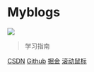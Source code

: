 # Myblogs



![](https://gitee.com/VincentBlog/image/raw/master/image/20210922143751.jpg)



> 学习指南

[CSDN](https://blog.csdn.net/trouble0914?spm=1000.2115.3001.5343)
[Github](https://github.com/SnailThink)
[掘金](https://juejin.cn/user/2963939081329080)
[滚动鼠标](#introduction)

